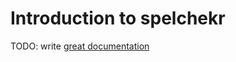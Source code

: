# Introduction to spelchekr

TODO: write [great documentation](http://jacobian.org/writing/great-documentation/what-to-write/)
